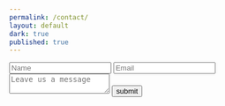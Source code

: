 ```yaml
---
permalink: /contact/
layout: default
dark: true
published: true
---
```

<style>
  {% include contact.css %}
</style>
<section class = 'form flex-in'>
  <div class = 'widget'>
    <form  action = 'https://formspree.io/info@funweirdscience.com' method = 'POST' id = 'form'>
      <input name = 'name' type = 'text' required placeholder = 'Name' id = 'name'>
      <input name = 'email' type = 'email' required placeholder = 'Email' id = 'email'>
      <textarea name = 'message' required id = 'message' placeholder = 'Leave us a message' id = 'message'></textarea>
      <input class = 'submit' type = 'submit' value = 'submit'>
    </form>
  </div>
</section>
